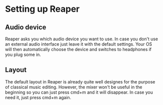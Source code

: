 # Setting up Reaper

## Audio device
Reaper asks you which audio device you want to use. In case you don't use an external audio interface just leave it with the default settings. Your OS will then automatically choose the device and switches to headphones if you plug some in.

## Layout
The default layout in Reaper is already quite well designes for the purpose of classical music editing. However, the mixer won't be useful in the beginning so you can just press cmd+m and it will disappear. In case you need it, just press cmd+m again.

